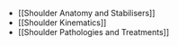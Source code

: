 - [[Shoulder Anatomy and Stabilisers]]
- [[Shoulder Kinematics]]
- [[Shoulder Pathologies and Treatments]]